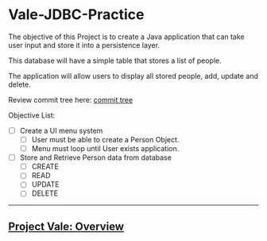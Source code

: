 # Vale-JDBC-Practice

The objective of this Project is to create a Java application that can take user input and store it into a persistence layer.

This database will have a simple table that stores a list of people.

The application will allow users to display all stored people, add, update and delete.

Review commit tree here: [commit tree](https://github.com/MorickClive/Vale-JDBC-Practice/network)

Objective List:

- [ ] Create a UI menu system
	- [ ] User must be able to create a Person Object.
	- [ ] Menu must loop until User exists application.
- [ ] Store and Retrieve Person data from database
	- [ ] CREATE
	- [ ] READ
	- [ ] UPDATE
	- [ ] DELETE
---

## [Project Vale: Overview](https://github.com/MorickClive/Project-Vale/blob/main/README.md#project-vale)
